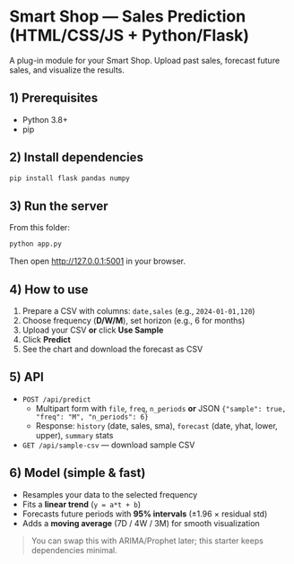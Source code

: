 
# Smart Shop — Sales Prediction (HTML/CSS/JS + Python/Flask)

A plug-in module for your Smart Shop. Upload past sales, forecast future sales, and visualize the results.

## 1) Prerequisites
- Python 3.8+
- pip

## 2) Install dependencies
```bash
pip install flask pandas numpy
```

## 3) Run the server
From this folder:
```bash
python app.py
```
Then open http://127.0.0.1:5001 in your browser.

## 4) How to use
1. Prepare a CSV with columns: `date,sales` (e.g., `2024-01-01,120`)
2. Choose frequency (**D/W/M**), set horizon (e.g., 6 for months)
3. Upload your CSV **or** click **Use Sample**
4. Click **Predict**
5. See the chart and download the forecast as CSV

## 5) API
- `POST /api/predict`
  - Multipart form with `file`, `freq`, `n_periods` **or** JSON `{"sample": true, "freq": "M", "n_periods": 6}`
  - Response: `history` (date, sales, sma), `forecast` (date, yhat, lower, upper), `summary` stats
- `GET /api/sample-csv` — download sample CSV

## 6) Model (simple & fast)
- Resamples your data to the selected frequency
- Fits a **linear trend** (`y = a*t + b`)
- Forecasts future periods with **95% intervals** (±1.96 × residual std)
- Adds a **moving average** (7D / 4W / 3M) for smooth visualization

> You can swap this with ARIMA/Prophet later; this starter keeps dependencies minimal.
